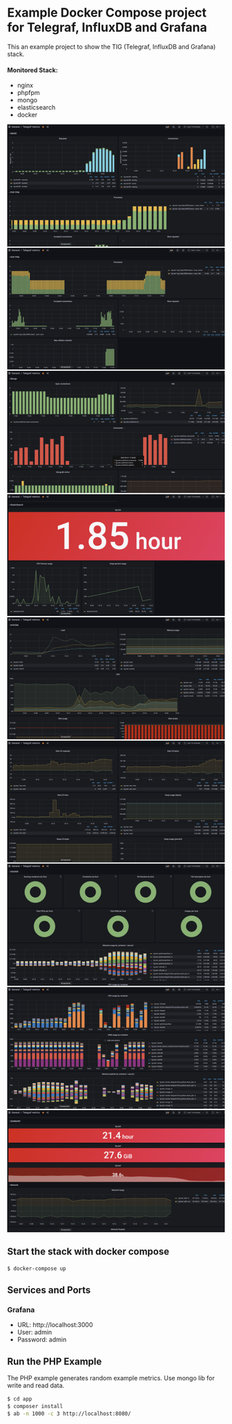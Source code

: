 # Example Docker Compose project for Telegraf, InfluxDB and Grafana

This an example project to show the TIG (Telegraf, InfluxDB and Grafana) stack.

#### Monitored Stack:
- nginx
- phpfpm
- mongo
- elasticsearch
- docker

![Nginx](./screenshot/nginx.png?raw=true "Nginx")
![PHP](./screenshot/phpfpm.png?raw=true "PHP")
![Mongo](./screenshot/mongo.png?raw=true "Mongo")
![ElasticSearch](./screenshot/es.png?raw=true "ElasticSearch")
![System](./screenshot/system.png?raw=true "System")
![System](./screenshot/system2.png?raw=true "System")
![Docker](./screenshot/docker.png?raw=true "Docker")
![Docker](./screenshot/docker2.png?raw=true "Docker")
![Summary](./screenshot/summary.png?raw=true "Summary")

## Start the stack with docker compose

```bash
$ docker-compose up
```

## Services and Ports

### Grafana
- URL: http://localhost:3000 
- User: admin 
- Password: admin 


## Run the PHP Example

The PHP example generates random example metrics. Use mongo lib for write and read data.

```bash
$ cd app
$ composer install
$ ab -n 1000 -c 3 http://localhost:8080/
```
